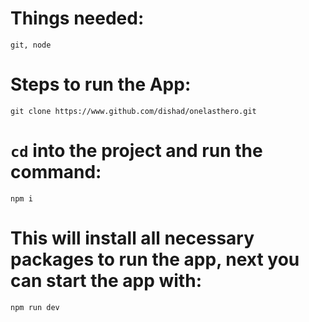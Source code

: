 # Things needed:
`git, node`

# Steps to run the App:
`git clone https://www.github.com/dishad/onelasthero.git`

# `cd` into the project and run the command:
`npm i`

# This will install all necessary packages to run the app, next you can start the app with:
`npm run dev`
